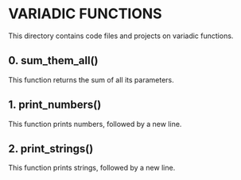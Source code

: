 # VARIADIC FUNCTIONS
This directory contains code files and projects on variadic functions.

## 0. sum_them_all()
This function returns the sum of all its parameters.

## 1. print_numbers()
This function prints numbers, followed by a new line.

## 2. print_strings()
This function prints strings, followed by a new line.
